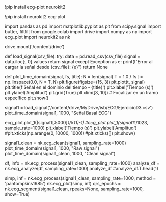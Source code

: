 !pip install ecg-plot neurokit2

!pip install neurokit2 ecg-plot

import pandas as pd
import matplotlib.pyplot as plt
from scipy.signal import butter, filtfilt
from google.colab import drive
import numpy as np
import ecg_plot
import neurokit2 as nk

drive.mount('/content/drive')

def load_signal(csv_file):
    try:
        data = pd.read_csv(csv_file)
        signal = data.iloc[:, 0].values
        return signal
    except Exception as e:
        print(f"Error al cargar la señal desde {csv_file}: {e}")
        return None

def plot_time_domain(signal, fs, title):
    N = len(signal)
    T = 1.0 / fs
    t = np.linspace(0.0, N * T, N)
    plt.figure(figsize=(15, 3))
    plt.plot(t, signal)
    plt.title(f'Señal en el dominio del tiempo - {title}')
    plt.xlabel('Tiempo (s)')
    plt.ylabel('Amplitud')
    plt.grid(True)
    plt.xlim([3, 10])  # Focalizar en un tramo específico
    plt.show()

signal1 = load_signal('/content/drive/MyDrive/isb/ECG/EjercicioD3.csv')
plot_time_domain(signal1, 1000, "Señal Basal ECG")

ecg_plot.plot_1((signal1[:5000]*1/511)-1)
#ecg_plot.plot_1(signal1*1/1023, sample_rate=1000)
plt.xlabel('Tiempo (s)')
plt.ylabel('Amplitud')
#plt.xticks(np.arange(0, 10000, 1000))
#plt.xticks([])
plt.show()

signal1_clean = nk.ecg_clean(signal1, sampling_rate=1000)
plot_time_domain(signal1, 1000, "Raw signal")
plot_time_domain(signal1_clean, 1000, "Clean signal")

df, info = nk.ecg_process(signal1_clean, sampling_rate=1000)
analyze_df = nk.ecg_analyze(df, sampling_rate=1000)
analyze_df
#analyze_df.T.head(1)

simp, inf = nk.ecg_process(signal1_clean, sampling_rate=1000, method = 'pantompkins1985')
nk.ecg_plot(simp, inf)
qrs_epochs = nk.ecg_segment(signal1_clean, rpeaks=None, sampling_rate=1000, show=True)
